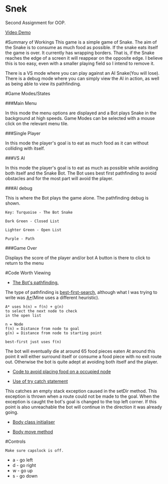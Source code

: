 # Snek
Second Assignment for OOP.

[Video Demo](https://youtu.be/2k_naBJ-HSE)

#Summary of Workings
This game is a simple game of Snake.
The aim of the Snake is to consume as
much food as possible. If the snake eats 
itself the game is over.
It currently has wrapping borders. That is, if
the Snake reaches the edge of a screen it will reappear 
on the opposite edge.
I believe this is too easy, even with a smaller playing field
so I intend to remove it.

There is a VS mode where you can play against an AI Snake(You will lose).
There is a debug mode where you can simply view the AI in action, 
as well as being able to view its pathfinding.

#Game Modes/States

###Main Menu

In this mode the menu options are displayed
and a Bot plays Snake in the background at 
high speeds. Game Modes can be selected with
a mouse click on the relevant menu tile.

###Single Player
	
In this mode the player's goal is to
eat as much food as it can without 
colliding with itself.
	
###VS AI

In this mode the player's goal is to
eat as much as possible while avoiding
both itself and the Snake Bot. The Bot
uses best first pathfinding to avoid obstacles
and for the most part will avoid the player.

###AI debug

This is where the Bot plays the game alone.
The pathfinding debug is shown.
	
	Key: Turquoise - The Bot Snake
	
	Dark Green - Closed List
	
	Lighter Green - Open List
	
	Purple - Path
	
###Game Over

Displays the score of the player and/or bot
A button is there to click to return to 
the menu

#Code Worth Viewing

* [The Bot's pathfinding.](https://github.com/equirke/Snek/blob/master/Bot.pde#L29)
	
The type of pathfinding is [best-first-search](https://en.wikipedia.org/wiki/Best-first_search), although what I
was trying to write was [A*](https://en.wikipedia.org/wiki/A*_search_algorithm)(Mine uses a different 
heuristic).

	A* uses h(n) = f(n) + g(n)
	to select the next node to check
	in the open list
	
	n = Node
	f(n) = Distance from node to goal
	g(n) = Distance from node to starting point
	
	best-first just uses f(n)
	
The bot will eventually die at around 65 food pieces eaten
At around this point it will either surround itself
or consume a food piece with no exit route out. 
Otherwise the bot is quite adept at avoiding both itself
and the player.

* [Code to avoid placing food on a occupied node](https://github.com/equirke/Snek/blob/master/Snek.pde#L398)

* [Use of try catch statement](https://github.com/equirke/Snek/blob/master/Snek.pde#L225)

This catches an empty stack exception caused in the setDir method.
This exception is thrown when a route could not be made to the goal.
When the exception is caught the bot's goal is changed to the top 
left corner. If this point is also unreachable the bot will continue
in the direction it was already going.

* [Body class initialiser](https://github.com/equirke/Snek/blob/master/Body.pde#L12)

* [Body move method](https://github.com/equirke/Snek/blob/master/Body.pde#L28)

#Controls

	Make sure capslock is off.
* a - go left
* d - go right
* w - go up
* s - go down
